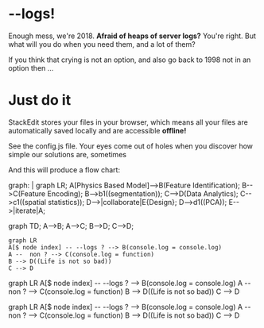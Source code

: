 
# --logs!

Enough mess, we're 2018. **Afraid of heaps of server logs?** You're right. But what will you do when you need them, and a lot of them?

If you think that crying is not an option, and also go back to 1998 not in an option then ...



# Just do it


StackEdit stores your files in your browser, which means all your files are automatically saved locally and are accessible **offline!**


See the config.js file. Your eyes come out of holes when you discover how simple our solutions are, sometimes


And this will produce a flow chart:

graph: |
    graph LR;
    A[Physics Based Model]-->B(Feature Identification);
    B-->C(Feature Encoding);
    B-->b1((segmentation));
    C-->D(Data Analytics);
    C-->c1((spatial statistics));
    D-->|collaborate|E{Design};
    D-->d1((PCA));
    E-->|iterate|A;


graph TD;
    A-->B;
    A-->C;
    B-->D;
    C-->D;

```mermaid
graph LR
A[$ node index] -- --logs ? --> B(console.log = console.log)
A --  non ? --> C(console.log = function)
B --> D((Life is not so bad))
C --> D
```

graph LR
    A[$ node index] -- --logs ? --> B(console.log = console.log)
    A --  non ? --> C(console.log = function)
    B --> D((Life is not so bad))
    C --> D

graph LR
A[$ node index] -- --logs ? --> B(console.log = console.log)
A --  non ? --> C(console.log = function)
B --> D((Life is not so bad))
C --> D
